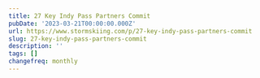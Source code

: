 ```yaml
---
title: 27 Key Indy Pass Partners Commit
pubDate: '2023-03-21T00:00:00.000Z'
url: https://www.stormskiing.com/p/27-key-indy-pass-partners-commit
slug: 27-key-indy-pass-partners-commit
description: ''
tags: []
changefreq: monthly
---
```


<!-- Add post content below -->
